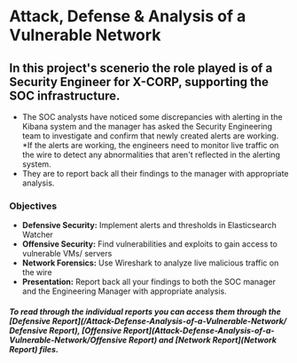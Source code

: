 # Attack, Defense & Analysis of a Vulnerable Network

## In this project's scenerio the role played is of a Security Engineer for X-CORP, supporting the SOC infrastructure.
* The SOC analysts have noticed some discrepancies with alerting in the Kibana system and the manager has asked the Security Engineering team to investigate and confirm that newly created alerts are working.
*If the alerts are working, the engineers need to monitor live traffic on the wire to detect any abnormalities that aren't reflected in the alerting system.
* They are to report back all their findings to the manager with appropriate analysis.

### Objectives
* __Defensive Security:__ Implement alerts and thresholds in Elasticsearch Watcher
* __Offensive Security:__ Find vulnerabilities and exploits to gain access to vulnerable VMs/ servers
* __Network Forensics:__ Use Wireshark to analyze live malicious traffic on the wire
* __Presentation:__ Report back all your findings to both the SOC manager and the Engineering Manager with appropriate analysis.

##### To read through the individual reports you can access them through the [Defensive Report](/Attack-Defense-Analysis-of-a-Vulnerable-Network/ Defensive Report), [Offensive Report](Attack-Defense-Analysis-of-a-Vulnerable-Network/Offensive Report) and [Network Report](Network Report) files.
